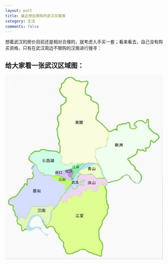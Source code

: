 ```yaml
---
layout: post
title: 最近想在限购的武汉买套房
category: 生活
comments: false
---
```


 
 想着武汉的房价目前还是相对合理的，就考虑入手买一套；看来看去，自己没有购买资格，只有在武汉周边不限购的汉南进行搜寻：
 
## 给大家看一张武汉区域图：

![wuhan_regions](/images/wuhan_regions.png)



